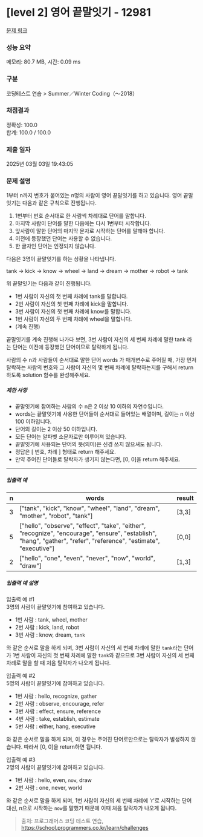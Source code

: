 # [level 2] 영어 끝말잇기 - 12981 

[문제 링크](https://school.programmers.co.kr/learn/courses/30/lessons/12981) 

### 성능 요약

메모리: 80.7 MB, 시간: 0.09 ms

### 구분

코딩테스트 연습 > Summer／Winter Coding（～2018）

### 채점결과

정확성: 100.0<br/>합계: 100.0 / 100.0

### 제출 일자

2025년 03월 03일 19:43:05

### 문제 설명

<p>1부터 n까지 번호가 붙어있는 n명의 사람이 영어 끝말잇기를 하고 있습니다. 영어 끝말잇기는 다음과 같은 규칙으로 진행됩니다. </p>

<ol>
<li>1번부터 번호 순서대로 한 사람씩 차례대로 단어를 말합니다. </li>
<li>마지막 사람이 단어를 말한 다음에는 다시 1번부터 시작합니다. </li>
<li>앞사람이 말한 단어의 마지막 문자로 시작하는 단어를 말해야 합니다. </li>
<li>이전에 등장했던 단어는 사용할 수 없습니다. </li>
<li>한 글자인 단어는 인정되지 않습니다. </li>
</ol>

<p>다음은 3명이 끝말잇기를 하는 상황을 나타냅니다. </p>

<p>tank → kick → know → wheel → land → dream → mother → robot → tank</p>

<p>위 끝말잇기는 다음과 같이 진행됩니다.</p>

<ul>
<li>1번 사람이 자신의 첫 번째 차례에 tank를 말합니다.</li>
<li>2번 사람이 자신의 첫 번째 차례에 kick을 말합니다.</li>
<li>3번 사람이 자신의 첫 번째 차례에 know를 말합니다.</li>
<li>1번 사람이 자신의 두 번째 차례에 wheel을 말합니다.</li>
<li>(계속 진행)</li>
</ul>

<p>끝말잇기를 계속 진행해 나가다 보면, 3번 사람이 자신의 세 번째 차례에 말한 tank 라는 단어는 이전에 등장했던 단어이므로 탈락하게 됩니다. </p>

<p>사람의 수 n과 사람들이 순서대로 말한 단어 words 가 매개변수로 주어질 때, 가장 먼저 탈락하는 사람의 번호와 그 사람이 자신의 몇 번째 차례에 탈락하는지를 구해서 return 하도록 solution 함수를 완성해주세요.</p>

<h5>제한 사항</h5>

<ul>
<li>끝말잇기에 참여하는 사람의 수 n은 2 이상 10 이하의 자연수입니다.</li>
<li>words는 끝말잇기에 사용한 단어들이 순서대로 들어있는 배열이며, 길이는 n 이상 100 이하입니다.</li>
<li>단어의 길이는 2 이상 50 이하입니다.</li>
<li>모든 단어는 알파벳 소문자로만 이루어져 있습니다.</li>
<li>끝말잇기에 사용되는 단어의 뜻(의미)은 신경 쓰지 않으셔도 됩니다.</li>
<li>정답은 [ 번호, 차례 ] 형태로 return 해주세요.</li>
<li>만약 주어진 단어들로 탈락자가 생기지 않는다면, [0, 0]을 return 해주세요.</li>
</ul>

<hr>

<h5>입출력 예</h5>
<table class="table">
        <thead><tr>
<th>n</th>
<th>words</th>
<th>result</th>
</tr>
</thead>
        <tbody><tr>
<td>3</td>
<td>["tank", "kick", "know", "wheel", "land", "dream", "mother", "robot", "tank"]</td>
<td>[3,3]</td>
</tr>
<tr>
<td>5</td>
<td>["hello", "observe", "effect", "take", "either", "recognize", "encourage", "ensure", "establish", "hang", "gather", "refer", "reference", "estimate", "executive"]</td>
<td>[0,0]</td>
</tr>
<tr>
<td>2</td>
<td>["hello", "one", "even", "never", "now", "world", "draw"]</td>
<td>[1,3]</td>
</tr>
</tbody>
      </table>
<h5>입출력 예 설명</h5>

<p>입출력 예 #1<br>
3명의 사람이 끝말잇기에 참여하고 있습니다.</p>

<ul>
<li>1번 사람 : tank, wheel, mother</li>
<li>2번 사람 : kick, land, robot</li>
<li>3번 사람 : know, dream, <code>tank</code></li>
</ul>

<p>와 같은 순서로 말을 하게 되며, 3번 사람이 자신의 세 번째 차례에 말한 <code>tank</code>라는 단어가 1번 사람이 자신의 첫 번째 차례에 말한 <code>tank</code>와 같으므로 3번 사람이 자신의 세 번째 차례로 말을 할 때 처음 탈락자가 나오게 됩니다.</p>

<p>입출력 예 #2<br>
5명의 사람이 끝말잇기에 참여하고 있습니다.</p>

<ul>
<li>1번 사람 : hello, recognize, gather</li>
<li>2번 사람 : observe,  encourage, refer</li>
<li>3번 사람 : effect, ensure, reference</li>
<li>4번 사람 : take, establish, estimate</li>
<li>5번 사람 : either, hang, executive</li>
</ul>

<p>와 같은 순서로 말을 하게 되며, 이 경우는 주어진 단어로만으로는 탈락자가 발생하지 않습니다. 따라서 [0, 0]을 return하면 됩니다.</p>

<p>입출력 예 #3<br>
2명의 사람이 끝말잇기에 참여하고 있습니다.</p>

<ul>
<li>1번 사람 : hello, even, <code>now</code>, draw</li>
<li>2번 사람 : one, never, world</li>
</ul>

<p>와 같은 순서로 말을 하게 되며, 1번 사람이 자신의 세 번째 차례에 'r'로 시작하는 단어 대신, n으로 시작하는 <code>now</code>를 말했기 때문에 이때 처음 탈락자가 나오게 됩니다.</p>


> 출처: 프로그래머스 코딩 테스트 연습, https://school.programmers.co.kr/learn/challenges